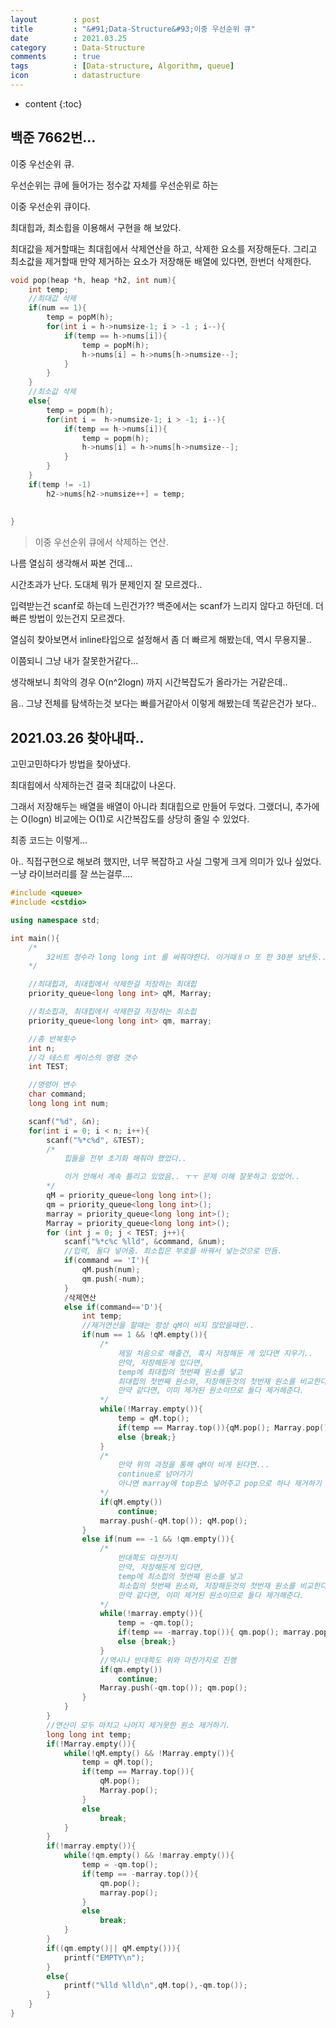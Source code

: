 ```yaml
---
layout        : post
title         : "&#91;Data-Structure&#93;이중 우선순위 큐"
date          : 2021.03.25
category      : Data-Structure
comments      : true
tags          : [Data-structure, Algorithm, queue]
icon          : datastructure
---
```


* content
{:toc}

## 백준 7662번...

이중 우선순위 큐.

우선순위는 큐에 들어가는 정수값 자체를 우선순위로 하는

이중 우선순위 큐이다.

최대힙과, 최소힙을 이용해서 구현을 해 보았다.

최대값을 제거할때는 최대힙에서 삭제연산을 하고, 삭제한 요소를 저장해둔다.
그리고 최소값을 제거할때 만약 제거하는 요소가 저장해둔 배열에 있다면, 한번더 삭제한다.

```C++
void pop(heap *h, heap *h2, int num){
    int temp;
    //최대값 삭제
    if(num == 1){
        temp = popM(h);
        for(int i = h->numsize-1; i > -1 ; i--){
            if(temp == h->nums[i]){
                temp = popM(h);
                h->nums[i] = h->nums[h->numsize--];
            }
        }
    }
    //최소값 삭제
    else{
        temp = popm(h);
        for(int i =  h->numsize-1; i > -1; i--){
            if(temp == h->nums[i]){
                temp = popm(h);
                h->nums[i] = h->nums[h->numsize--];
            }
        }
    }
    if(temp != -1)
        h2->nums[h2->numsize++] = temp;
    
    
}
```
> 이중 우선순위 큐에서 삭제하는 연산.

나름 열심히 생각해서 짜본 건데...

시간초과가 난다. 도대체 뭐가 문제인지 잘 모르겠다..

입력받는건  scanf로 하는데 느린건가??
백준에서는  scanf가 느리지 않다고 하던데. 더 빠른 방법이 있는건지 모르겠다.

열심히 찾아보면서 inline타입으로 설정해서 좀 더 빠르게 해봤는데, 역시 무용지물..

이쯤되니 그냥 내가 잘못한거같다...

생각해보니 최악의 경우 O(n^2logn) 까지 시간복잡도가 올라가는 거같은데..

음.. 그냥 전체를 탐색하는것 보다는 빠를거같아서 이렇게 해봤는데 똑같은건가 보다..


## 2021.03.26 찾아내따..

고민고민하다가 방법을 찾아냈다.

최대힙에서 삭제하는건 결국 최대값이 나온다.

그래서 저장해두는 배열을 배열이 아니라 최대힙으로 만들어 두었다.
그랬더니, 추가에는 O(logn) 비교에는  O(1)로 시간복잡도를 상당히 줄일 수 있었다.


최종 코드는 이렇게...

아.. 직접구현으로 해보려 했지만, 너무 복잡하고 사실 그렇게 크게 의미가 있나 싶었다.
ㅡ냥 라이브러리를 잘 쓰는걸루....
```C++
#include <queue>
#include <cstdio>

using namespace std;

int main(){
    /*
        32비트 정수라 long long int 를 써줘야한다. 이거때ㅐㅁ 또 한 30분 보낸듯...
    */

    //최대힙과, 최대힙에서 삭제한걸 저장하는 최대힙
    priority_queue<long long int> qM, Marray;

    //최소힙과, 최대힙에서 삭제한걸 저장하는 최소힙
    priority_queue<long long int> qm, marray;

    //총 반복횟수
    int n;
    //각 테스트 케이스의 명령 갯수
    int TEST;

    //명령어 변수
    char command;
    long long int num;

    scanf("%d", &n);
    for(int i = 0; i < n; i++){
        scanf("%*c%d", &TEST);    
        /*
            힙들을 전부 초기화 해줘야 했었다..

            이거 안해서 계속 틀리고 있었음.. ㅜㅜ 문제 이해 잘못하고 있었어..
        */
        qM = priority_queue<long long int>();
        qm = priority_queue<long long int>();
        marray = priority_queue<long long int>();
        Marray = priority_queue<long long int>();
        for (int j = 0; j < TEST; j++){
            scanf("%*c%c %lld", &command, &num);
            //입력, 둘다 넣어줌. 최소힙은 부호를 바꿔서 넣는것으로 만듬. 
            if(command == 'I'){
                qM.push(num);
                qm.push(-num);
            }
            /삭제연산
            else if(command=='D'){
                int temp;
                //제거연산을 할때는 항상 qM이 비지 않았을때만..
                if(num == 1 && !qM.empty()){
                    /*
                        제일 처음으로 해줄건, 혹시 저장해둔 게 있다면 지우기..
                        만약, 저장해둔게 있다면,
                        temp에 최대힙의 첫번째 원소를 넣고
                        최대힙의 첫번째 원소와, 저장해둔것의 첫번재 원소를 비교한다.
                        만약 같다면, 이미 제거된 원소이므로 둘다 제거해준다.
                    */
                    while(!Marray.empty()){
                        temp = qM.top();
                        if(temp == Marray.top()){qM.pop(); Marray.pop();}
                        else {break;}
                    }
                    /*
                        만약 위의 과정을 통해 qM이 비게 된다면...
                        continue로 넘어가기 
                        아니면 marray에 top원소 넣어주고 pop으로 하나 제거하기
                    */
                    if(qM.empty())
                        continue;
                    marray.push(-qM.top()); qM.pop();
                }
                else if(num == -1 && !qm.empty()){
                    /*
                        반대쪽도 마찬가지
                        만약, 저장해둔게 있다면,
                        temp에 최소힙의 첫번째 원소를 넣고
                        최소힙의 첫번째 원소와, 저장해둔것의 첫번재 원소를 비교한다.
                        만약 같다면, 이미 제거된 원소이므로 둘다 제거해준다.
                    */ 
                    while(!marray.empty()){
                        temp = -qm.top();
                        if(temp == -marray.top()){ qm.pop(); marray.pop();}
                        else {break;}
                    }
                    //역시나 반대쪽도 위와 마찬가지로 진행
                    if(qm.empty())   
                        continue;
                    Marray.push(-qm.top()); qm.pop();
                }
            }
        }
        //연산이 모두 마치고 나머지 제거못한 원소 제거하기.
        long long int temp;
        if(!Marray.empty()){
            while(!qM.empty() && !Marray.empty()){
                temp = qM.top();
                if(temp == Marray.top()){
                    qM.pop();
                    Marray.pop();
                }
                else
                    break;
            }
        }
        if(!marray.empty()){
            while(!qm.empty() && !marray.empty()){
                temp = -qm.top();
                if(temp == -marray.top()){
                    qm.pop();
                    marray.pop();
                }
                else
                    break;
            }
        }
        if((qm.empty()|| qM.empty())){
            printf("EMPTY\n");
        }
        else{
            printf("%lld %lld\n",qM.top(),-qm.top());
        }
    }   
}


```

